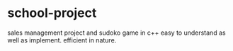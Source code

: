 # school-project
sales management project and sudoko game in c++
easy to understand as well as implement.
efficient in nature.
